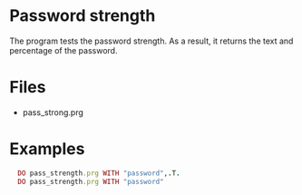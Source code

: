# Password strength

The program tests the password strength. As a result, it returns the text and percentage of the password.

# Files
* pass_strong.prg	

# Examples
```ruby
  DO pass_strength.prg WITH "password",.T.
  DO pass_strength.prg WITH "password"
```
